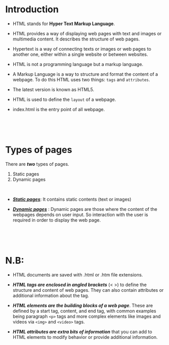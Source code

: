 # Introduction

- HTML stands for **Hyper Text Markup Language**.

- HTML provides a way of displaying web pages with text and images or multimedia content. It describes the structure of web pages.

- Hypertext is a way of connecting texts or images or web pages to another one, either within a single website or between websites.

- HTML is not a programming language but a markup language.

- A Markup Language is a way to structure and format the content of a webpage. To do this HTML uses two things: `tags` and `attributes`.

- The latest version is known as HTML5.

- HTML is used to define the `layout` of a webpage.

- index.html is the entry point of all webpage.

&nbsp;

&nbsp;

# Types of pages

There are **_two_** types of pages.

1. Static pages
2. Dynamic pages

&nbsp;

- <u>**_Static pages_**</u>: It contains static contents (text or images)

- <u>**_Dynamic pages_**</u> : Dynamic pages are those where the content of the webpages depends on user input. So interaction with the user is required in order to display the web page.

&nbsp;

&nbsp;

# N.B:

- HTML documents are saved with .html or .htm file extensions.

- ***HTML tags are enclosed in angled brackets*** (< >) to define the structure and content of web pages. They can also contain attributes or additional information about the tag.

- ***HTML elements are the building blocks of a web page***. These are defined by a start tag, content, and end tag, with common examples being paragraph `<p>` tags and more complex elements like images and videos via `<img>` and `<video>` tags.

- ***HTML attributes are extra bits of information*** that you can add to HTML elements to modify behavior or provide additional information.